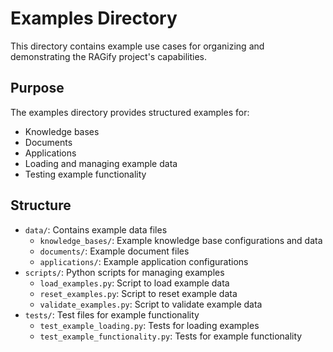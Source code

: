 # Examples Directory

This directory contains example use cases for organizing and demonstrating the RAGify project's capabilities.

## Purpose

The examples directory provides structured examples for:

- Knowledge bases
- Documents
- Applications
- Loading and managing example data
- Testing example functionality

## Structure

- `data/`: Contains example data files
  - `knowledge_bases/`: Example knowledge base configurations and data
  - `documents/`: Example document files
  - `applications/`: Example application configurations
- `scripts/`: Python scripts for managing examples
  - `load_examples.py`: Script to load example data
  - `reset_examples.py`: Script to reset example data
  - `validate_examples.py`: Script to validate example data
- `tests/`: Test files for example functionality
  - `test_example_loading.py`: Tests for loading examples
  - `test_example_functionality.py`: Tests for example functionality